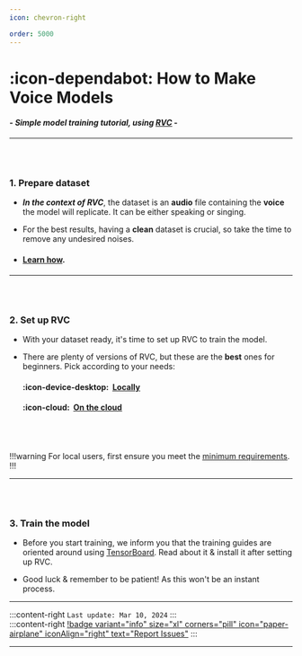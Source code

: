 ```yaml
---
icon: chevron-right

order: 5000
---
```


# :icon-dependabot:  How to Make Voice Models


#### - *Simple model training tutorial, using <u>[RVC](https://aihubdocs.github.io/en/essentials/whats-rvc/)</u>* -
***
###### ‎ 
### 1. Prepare dataset
- ***In the context of RVC***, the dataset is an **audio** file containing the **voice** the model will replicate. It can be either speaking or singing.

- For the best results, having a **clean** dataset is crucial, so take the time to remove any undesired noises.
       
- #### <u>[Learn how</u>](https://aihubdocs.github.io/en/rvc/resources/datasets/).
***
###### ‎ 
### 2. Set up RVC
- With your dataset ready, it's time to set up RVC to train the model.   

- There are plenty of versions of RVC, but these are the **best** ones for beginners. Pick according to your needs:

    #### :icon-device-desktop: ‎ <u>[Locally](https://aihubdocs.github.io/en/rvc/local/mainline/)</u>

    #### :icon-cloud: ‎ <u>[On the cloud](https://aihubdocs.github.io/en/rvc/cloud/rvc-disconnected/)</u>
###### ‎
!!!warning
For local users, first ensure you meet the <u>[minimum requirements](https://aihubdocs.github.io/en/essentials/whats-rvc/#what-are-the-requirements-for-rvc-locally)</u>.
!!!
***
###### ‎ 
### 3. Train the model
- Before you start training, we inform you that the training guides are oriented around using <u>[TensorBoard](https://aihubdocs.github.io/en/rvc/resources/epochs--tensorboard/#tensorboard)</u>. Read about it & install it after setting up RVC.

- Good luck & remember to be patient! As this won't be an instant process.

***
:::content-right
``Last update: Mar 10, 2024``
:::
‎  
:::content-right
[!badge variant="info" size="xl" corners="pill" icon="paper-airplane" iconAlign="right" text="Report Issues"](http://aihubdocs.github.io/en/#contributions)
::: 
‎  
***
